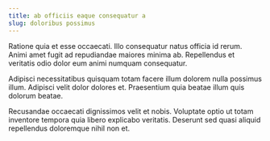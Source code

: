 ```yaml
---
title: ab officiis eaque consequatur a
slug: doloribus possimus
---
```


Ratione quia et esse occaecati. Illo consequatur natus officia id rerum. Animi amet fugit ad repudiandae maiores minima ab. Repellendus et veritatis odio dolor eum animi numquam consequatur.

Adipisci necessitatibus quisquam totam facere illum dolorem nulla possimus illum. Adipisci velit dolor dolores et. Praesentium quia beatae illum quis dolorum beatae.

Recusandae occaecati dignissimos velit et nobis. Voluptate optio ut totam inventore tempora quia libero explicabo veritatis. Deserunt sed quasi aliquid repellendus doloremque nihil non et.
